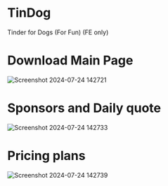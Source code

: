 # TinDog
Tinder for Dogs (For Fun) (FE only)

# Download Main Page 
![Screenshot 2024-07-24 142721](https://github.com/user-attachments/assets/d3db49d2-93f2-45ad-ba3e-3705b3de2096)

# Sponsors and Daily quote
![Screenshot 2024-07-24 142733](https://github.com/user-attachments/assets/48e4327d-bed6-4b0b-8d65-4c63e6ba8d8a)

# Pricing plans
![Screenshot 2024-07-24 142739](https://github.com/user-attachments/assets/59bb1afa-c736-4d96-840f-52e1f346f7ae)
